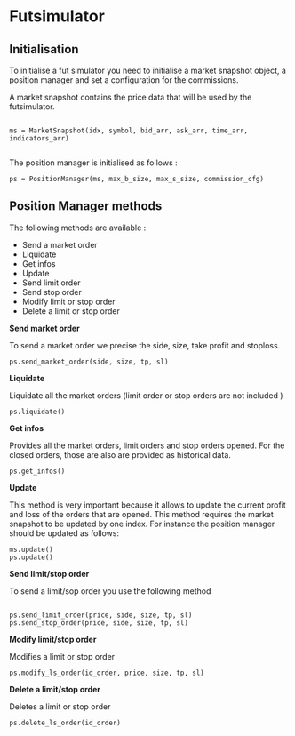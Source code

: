 # Futsimulator

## Initialisation
To initialise a fut simulator you need to initialise a market snapshot object, a position manager and set a configuration for the commissions. 

A market snapshot contains the price data that will be used by the futsimulator.

```

ms = MarketSnapshot(idx, symbol, bid_arr, ask_arr, time_arr, indicators_arr)
 
```

The position manager is initialised as follows :

```
ps = PositionManager(ms, max_b_size, max_s_size, commission_cfg)
```


## Position Manager methods

The following methods are available :

- Send a market order
- Liquidate
- Get infos
- Update
- Send limit order
- Send stop order
- Modify limit or stop order
- Delete a limit or stop order

**Send market order**

To send a market order we precise the side, size, take profit and stoploss.

```
ps.send_market_order(side, size, tp, sl)
```

**Liquidate**

Liquidate all the market orders (limit order or stop orders are not included )

```
ps.liquidate()
```

**Get infos**

Provides all the market orders, limit orders and stop orders opened. For the closed orders, those are also are provided as historical data.

```
ps.get_infos()
```

**Update**

This method is very important because it allows to update the current profit and loss of the orders that are opened. This method requires the market snapshot to be updated by one index. For instance the position manager should be updated as follows:

```
ms.update()
ps.update()
```

**Send limit/stop order**

To send a limit/sop order you use the following method

```

ps.send_limit_order(price, side, size, tp, sl)
ps.send_stop_order(price, side, size, tp, sl)

```

**Modify limit/stop order**

Modifies a limit or stop order

```
ps.modify_ls_order(id_order, price, size, tp, sl)
```

**Delete a limit/stop order**

Deletes a limit or stop order

```
ps.delete_ls_order(id_order)
```